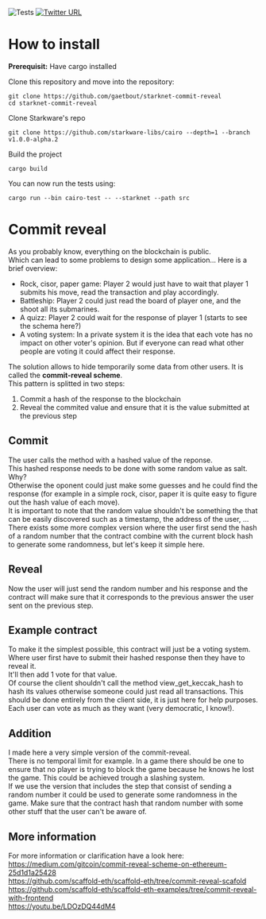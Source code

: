 ![Tests](https://github.com/gaetbout/starknet-commit-reveal/actions/workflows/pytest-action.yml/badge.svg)  [![Twitter URL](https://img.shields.io/twitter/url.svg?label=Follow%20%40gaetbout&style=social&url=https%3A%2F%2Ftwitter.com%2Fgaetbout)](https://twitter.com/gaetbout)
# How to install

**Prerequisit:** Have cargo installed

Clone this repository and move into the repository:
```
git clone https://github.com/gaetbout/starknet-commit-reveal
cd starknet-commit-reveal
```
Clone Starkware's repo
```
git clone https://github.com/starkware-libs/cairo --depth=1 --branch v1.0.0-alpha.2 
```
Build the project
```
cargo build
```

You can now run the tests using:
```
cargo run --bin cairo-test -- --starknet --path src      
```

# Commit reveal

As you probably know, everything on the blockchain is public.  
Which can lead to some problems to design some application... Here is a brief overview: 
 - Rock, cisor, paper game: Player 2 would just have to wait that player 1 submits his move, read the transaction and play accordingly.  
 - Battleship: Player 2 could just read the board of player one, and the shoot all its submarines.
 - A quizz: Player 2 could wait for the response of player 1 (starts to see the schema here?)
 - A voting system: In a private system it is the idea that each vote has no impact on other voter's opinion. But if everyone can read what other people are voting it could affect their response.   
 
The solution allows to hide temporarily some data from other users. It is called the **commit-reveal scheme**.  
This pattern is splitted in two steps:
 1. Commit a hash of the response to the blockchain  
 2. Reveal the commited value and ensure that it is the value submitted at the previous step  


## Commit
The user calls the method with a hashed value of the reponse.  
This hashed response needs to be done with some random value as salt. Why?  
Otherwise the oponent could just make some guesses and he could find the response (for example in a simple rock, cisor, paper it is quite easy to figure out the hash value of each move).  
It is important to note that the random value shouldn't be something the that can be easily discovered such as a timestamp, the address of the user, ...  
There exists some more complex version where the user first send the hash of a random number that the contract combine with the current block hash to generate some randomness, but let's keep it simple here.

## Reveal
Now the user will just send the random number and his response and the contract will make sure that it corresponds to the previous answer the user sent on the previous step.

## Example contract
To make it the simplest possible, this contract will just be a voting system.  
Where user first have to submit their hashed response then they have to reveal it.  
It'll then add 1 vote for that value.  
Of course the client shouldn't call the method view_get_keccak_hash to hash its values otherwise someone could just read all transactions. This should be done entirely from the client side, it is just here for help purposes.  
Each user can vote as much as they want (very democratic, I know!).

## Addition
I made here a very simple version of the commit-reveal.  
There is no temporal limit for example. In a game there should be one to ensure that no player is trying to block the game because he knows he lost the game. This could be achieved trough a slashing system.  
If we use the version that includes the step that consist of sending a random number it could be used to generate some randomness in the game. Make sure that the contract hash that random number with some other stuff that the user can't be aware of.  

## More information 

For more information or clarification have a look here:  
 https://medium.com/gitcoin/commit-reveal-scheme-on-ethereum-25d1d1a25428  
 https://github.com/scaffold-eth/scaffold-eth/tree/commit-reveal-scafold  
 https://github.com/scaffold-eth/scaffold-eth-examples/tree/commit-reveal-with-frontend  
 https://youtu.be/LDOzDQ44dM4  
